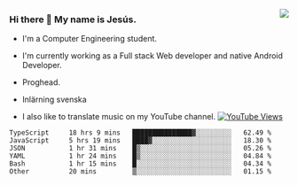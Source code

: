 <img align='right' src="https://github-readme-stats-eight-rose-90.vercel.app
/api?username=JesusJimenezG&show_icons=true&theme=radical">

### Hi there 👋 My name is Jesús.
- I'm a Computer Engineering student.
- I'm currently working as a Full stack Web developer and native Android Developer.

- Proghead.
- Inlärning svenska
- I also like to translate music on my YouTube channel. [![YouTube Views](https://img.shields.io/youtube/channel/views/UCWnlcC4_sV9Imcy9ysQpxHA?style=social)](https://www.youtube.com/channel/UCWnlcC4_sV9Imcy9ysQpxHA)

<!--START_SECTION:waka-->

```text
TypeScript     18 hrs 9 mins   ███████████████▓░░░░░░░░░   62.49 %
JavaScript     5 hrs 19 mins   ████▓░░░░░░░░░░░░░░░░░░░░   18.30 %
JSON           1 hr 31 mins    █▒░░░░░░░░░░░░░░░░░░░░░░░   05.26 %
YAML           1 hr 24 mins    █▒░░░░░░░░░░░░░░░░░░░░░░░   04.84 %
Bash           1 hr 15 mins    █░░░░░░░░░░░░░░░░░░░░░░░░   04.34 %
Other          20 mins         ▒░░░░░░░░░░░░░░░░░░░░░░░░   01.15 %
```

<!--END_SECTION:waka-->

<!--
**JesusJimenezG/JesusJimenezG** is a ✨ _special_ ✨ repository because its `README.md` (this file) appears on your GitHub profile.

Here are some ideas to get you started:

- 🔭 I’m currently working on ...
- 🌱 I’m currently learning ...
- 👯 I’m looking to collaborate on ...
- 🤔 I’m looking for help with ...
- 💬 Ask me about ...
- 📫 How to reach me: ...
- 😄 Pronouns: ...
- ⚡ Fun fact: ...
-->
